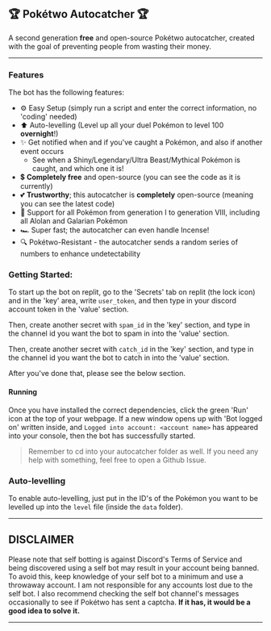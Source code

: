 ## 🏆 Pokétwo Autocatcher 🏆
A second generation **free** and open-source Pokétwo autocatcher, created with the goal of preventing people from wasting their money.

---

### Features
The bot has the following features:
- ⚙️ Easy Setup (simply run a script and enter the correct information, no 'coding' needed)
- ⬆️ Auto-levelling (Level up all your duel Pokémon to level 100 **overnight**!)
- ✨ Get notified when and if you've caught a Pokémon, and also if another event occurs
    - See when a Shiny/Legendary/Ultra Beast/Mythical Pokémon is caught, and which one it is!
- 💲 **Completely free** and open-source (you can see the code as it is currently)
- 💕 **Trustworthy**; this autocatcher is **completely** open-source (meaning you can see the latest code)
- 📜 Support for all Pokémon from generation I to generation VIII, including all Alolan and Galarian Pokémon
- 🏎️ Super fast; the autocatcher can even handle Incense!
- 🔍 Pokétwo-Resistant - the autocatcher sends a random series of numbers to enhance undetectability

### Getting Started:
To start up the bot on replit, go to the 'Secrets' tab on replit (the lock icon) and in the 'key' area, write `user_token`, and then type in your discord account token in the 'value' section. <br>

Then, create another secret with `spam_id` in the 'key' section, and type in the channel id you want the bot to spam in into the 'value' section. <br>

Then, create another secret with `catch_id` in the 'key' section, and type in the channel id you want the bot to catch in into the 'value' section. <br>

After you've done that, please see the below section.

#### <b>Running</b>
Once you have installed the correct dependencies, click the green 'Run' icon at the top of your webpage. If a new window opens up with 'Bot logged on' written inside, and `Logged into account: <account name>` has appeared into your console, then the bot has successfully started.

> Remember to cd into your autocatcher folder as well. If you need any help with something, feel free to open a Github Issue.

### Auto-levelling
To enable auto-levelling, just put in the ID's of the Pokémon you want to be levelled up into the `level` file (inside the `data` folder).

---

## **DISCLAIMER**

Please note that self botting is against Discord's Terms of Service and being discovered using a self bot may result in your account being banned. To avoid this, keep knowledge of your self bot to a minimum and use a throwaway account. I am not responsible for any accounts lost due to the self bot. I also recommend checking the self bot channel's messages occasionally to see if Pokétwo has sent a captcha. **If it has, it would be a good idea to solve it.**

---